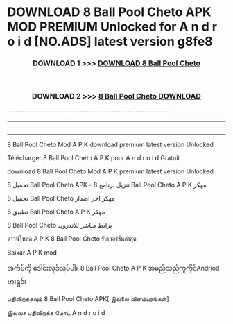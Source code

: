 # DOWNLOAD 8 Ball Pool Cheto  APK MOD PREMIUM Unlocked for A n d r o i d [NO.ADS] latest version g8fe8 



<div align="center">

<h3>DOWNLOAD 1 >>> <a href="https://getmod2.web.app/?judul=8 Ball Pool Cheto ">DOWNLOAD 8 Ball Pool Cheto </a></h3><br>

<h3>DOWNLOAD 2 >>> <a href="https://getmod2.web.app/?judul=8 Ball Pool Cheto ">8 Ball Pool Cheto  DOWNLOAD </a></h3>

</div>
----------------------------------------------------------

----------------------------------------------------------

----------------------------------------------------------

----------------------------------------------------------

8 Ball Pool Cheto  Mod A P K download premium latest version Unlocked

Télécharger 8 Ball Pool Cheto  A P K pour A n d r o i d Gratuit

download 8 Ball Pool Cheto  Mod A P K premium latest version Unlocked

تحميل 8 Ball Pool Cheto  APK - تنزيل برنامج 8 Ball Pool Cheto  A P K مهكر

تحميل 8 Ball Pool Cheto  مهكر اخر اصدار

تطبيق 8 Ball Pool Cheto  A P K مهكر

8 Ball Pool Cheto  برابط مباشر للاندرويد

ดาวน์โหลด A P K 8 Ball Pool Cheto  รับเวอร์ชันล่าสุด

Baixar A P K mod

အက်ပ်ကို ဒေါင်းလုဒ်လုပ်ပါ။ 8 Ball Pool Cheto  A P K အမည်သည်ကူကိုင်Andriod ဗားရှင်း

பதிவிறக்கவும் 8 Ball Pool Cheto  APK[ இல்லை விளம்பரங்கள்] 
 
இலவச பதிவிறக்க மோட் A n d r o i d



